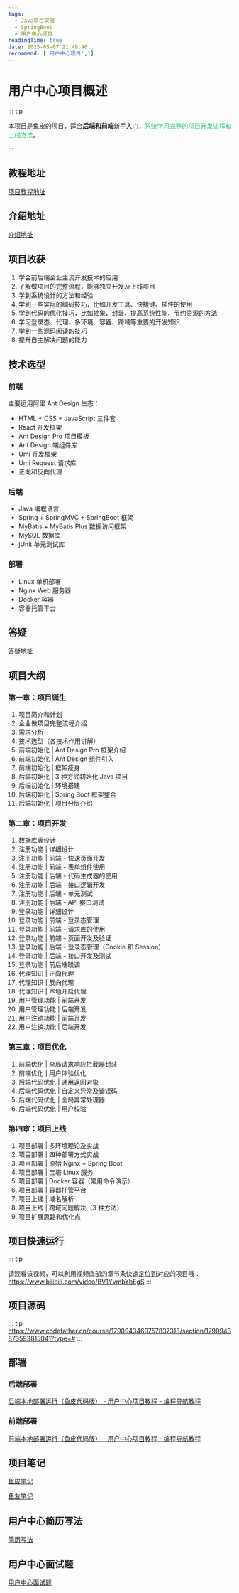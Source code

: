 ```yaml
---
tags:
  - Java项目实战
  - SpringBoot
  - 用户中心项目
readingTime: true
date: 2025-05-07 21:49:46
recommend: ['用户中心项目',1]
---
```


# 用户中心项目概述

::: tip

本项目是鱼皮的项目，适合**后端和前端**新手入门，<font color="#2DC26B">系统学习完整的项目开发流程和上线方法</font>。

:::

## 教程地址

[项目教程地址](https://www.codefather.cn/course/1790943469757837313)

## 介绍地址

[介绍地址](https://www.bilibili.com/video/BV1YvmbYbEgS/?vd_source=2074845aa36e291c34caa4671c3b2eda)


## 项目收获

1. 学会前后端企业主流开发技术的应用
2. 了解做项目的完整流程，能够独立开发及上线项目
3. 学到系统设计的方法和经验
4. 学到一些实际的编码技巧，比如开发工具、快捷键、插件的使用
5. 学到代码的优化技巧，比如抽象、封装、提高系统性能、节约资源的方法
6. 学习登录态、代理、多环境、容器、跨域等重要的开发知识
7. 学到一些源码阅读的技巧
8. 提升自主解决问题的能力
## 技术选型

### 前端

主要运用阿里 Ant Design 生态：

- HTML + CSS + JavaScript 三件套
- React 开发框架
- Ant Design Pro 项目模板
- Ant Design 端组件库
- Umi 开发框架
- Umi Request 请求库
- 正向和反向代理

### 后端

- Java 编程语言
- Spring + SpringMVC + SpringBoot 框架
- MyBatis + MyBatis Plus 数据访问框架
- MySQL 数据库
- jUnit 单元测试库

### 部署

- Linux 单机部署
- Nginx Web 服务器
- Docker 容器
- 容器托管平台


## 答疑

[答疑地址](https://www.codefather.cn/course/1790943469757837313/section/1790943680798437377?type=)


## 项目大纲

### 第一章：项目诞生

1. 项目简介和计划
2. 企业做项目完整流程介绍
3. 需求分析
4. 技术选型（各技术作用讲解）
5. 前端初始化 | Ant Design Pro 框架介绍
6. 前端初始化 | Ant Design 组件引入
7. 前端初始化 | 框架瘦身
8. 后端初始化 | 3 种方式初始化 Java 项目
9. 后端初始化 | 环境搭建
10. 后端初始化 | Spring Boot 框架整合
11. 后端初始化 | 项目分层介绍
### 第二章：项目开发
1. 数据库表设计
2. 注册功能 | 详细设计
3. 注册功能 | 前端 - 快速页面开发
4. 注册功能 | 前端 - 表单组件使用
5. 注册功能 | 后端 - 代码生成器的使用
6. 注册功能 | 后端 - 接口逻辑开发
7. 注册功能 | 后端 - 单元测试
8. 注册功能 | 后端 - API 接口测试
9. 登录功能 | 详细设计
10. 登录功能 | 前端 - 登录态管理
11. 登录功能 | 前端 - 请求库的使用
12. 登录功能 | 前端 - 页面开发及验证
13. 登录功能 | 后端 - 登录态管理（Cookie 和 Session）
14. 登录功能 | 后端 - 接口开发及测试
15. 登录功能 | 前后端联调
16. 代理知识 | 正向代理
17. 代理知识 | 反向代理
18. 代理知识 | 本地开启代理
19. 用户管理功能 | 前端开发
20. 用户管理功能 | 后端开发
21. 用户注销功能 | 前端开发
22. 用户注销功能 | 后端开发
### 第三章：项目优化

1. 前端优化 | 全局请求响应拦截器封装
2. 前端优化 | 用户体验优化
3. 后端代码优化 | 通用返回对象
4. 后端代码优化 | 自定义异常及错误码
5. 后端代码优化 | 全局异常处理器
6. 后端代码优化 | 用户校验
### 第四章：项目上线
1. 项目部署 | 多环境理论及实战
2. 项目部署 | 四种部署方式实战
3. 项目部署 | 原始 Nginx + Spring Boot
4. 项目部署 | 宝塔 Linux 服务
5. 项目部署 | Docker 容器（常用命令演示）
6. 项目部署 | 容器托管平台
7. 项目上线 | 域名解析
8. 项目上线 | 跨域问题解决（3 种方法）
9. 项目扩展思路和优化点
## 项目快速运行

::: tip

请观看该视频，可以利用视频底部的章节条快速定位到对应的项目哦：https://www.bilibili.com/video/BV1YvmbYbEgS
:::
## 项目源码

::: tip
https://www.codefather.cn/course/1790943469757837313/section/1790943873593815041?type=#
:::

## 部署

### 后端部署

[后端本地部署运行（鱼皮代码版） - 用户中心项目教程 - 编程导航教程](https://www.codefather.cn/course/1790943469757837313/section/1831881417906253825?contentType=text&tabKey=list)
### 前端部署

[前端本地部署运行（鱼皮代码版） - 用户中心项目教程 - 编程导航教程](https://www.codefather.cn/course/1790943469757837313/section/1831881037772288001?contentType=text&tabKey=list)

## 项目笔记

[鱼皮笔记](https://www.codefather.cn/course/1790943469757837313/section/1790943832527384578?type=#heading-0)

[鱼友笔记](https://www.codefather.cn/course/1790943469757837313/section/1824359424381206529?type=)

## 用户中心简历写法

[简历写法](https://www.codefather.cn/course/1790943469757837313/section/1790943794795425794?type=#)

## 用户中心面试题

[用户中心面试题](https://www.codefather.cn/course/1790943469757837313/section/1790943750549712898?type=)
